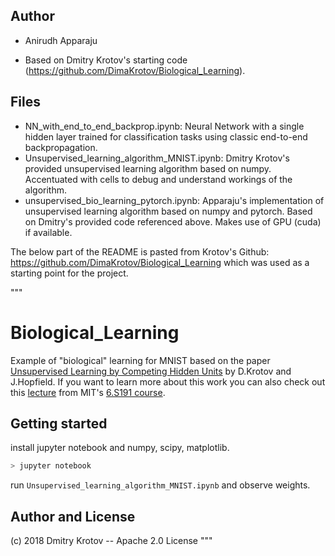 ## Author 
- Anirudh Apparaju

- Based on Dmitry Krotov's starting code (https://github.com/DimaKrotov/Biological_Learning).

## Files
- NN_with_end_to_end_backprop.ipynb: Neural Network with a single hidden layer trained for classification tasks using classic end-to-end backpropagation.
- Unsupervised_learning_algorithm_MNIST.ipynb: Dmitry Krotov's provided unsupervised learning algorithm based on numpy. Accentuated with cells to debug and understand workings of the algorithm.
- unsupervised_bio_learning_pytorch.ipynb: Apparaju's implementation of unsupervised learning algorithm based on numpy and pytorch. Based on Dmitry's provided code referenced above. Makes use of GPU (cuda) if available.


The below part of the README is pasted from Krotov's Github: https://github.com/DimaKrotov/Biological_Learning which was used as a starting point for the project.

"""
# Biological_Learning
Example of "biological" learning for MNIST based on the paper [Unsupervised Learning by Competing Hidden Units](https://doi.org/10.1073/pnas.1820458116) by D.Krotov and J.Hopfield. If you want to learn more about this work you can also check out this [lecture](https://www.youtube.com/watch?v=4lY-oAY0aQU) from MIT's [6.S191 course](http://introtodeeplearning.com/).  

## Getting started

install jupyter notebook and numpy, scipy, matplotlib.

```bash
> jupyter notebook
```
run `Unsupervised_learning_algorithm_MNIST.ipynb` and observe weights.

## Author and License
(c) 2018 Dmitry Krotov
-- Apache 2.0 License
"""
